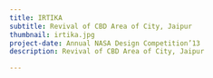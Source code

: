 ```yaml
---
title: IRTIKA
subtitle: Revival of CBD Area of City, Jaipur
thumbnail: irtika.jpg
project-date: Annual NASA Design Competition’13
description: Revival of CBD Area of City, Jaipur

---
```

